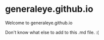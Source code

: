 generaleye.github.io
====================
Welcome to generaleye.github.io 

Don't know what else to add to this .md file. :(
